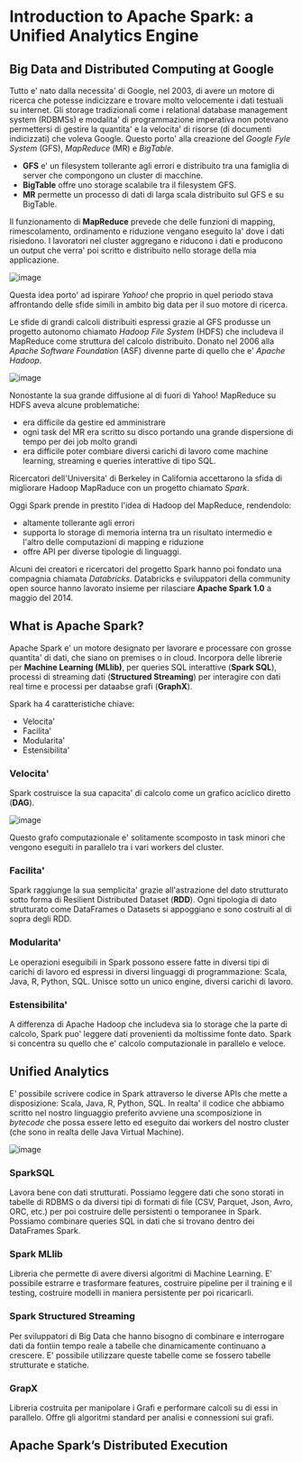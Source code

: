 # Introduction to Apache Spark: a Unified Analytics Engine

## Big Data and Distributed Computing at Google
Tutto e' nato dalla necessita' di Google, nel 2003, di avere un motore di ricerca che potesse indicizzare e trovare molto velocemente i dati testuali su internet. Gli storage tradizionali come i relational database management system (RDBMSs) e modalita' di programmazione imperativa non potevano permettersi di gestire la quantita' e la velocita' di risorse (di documenti indicizzati) che voleva Google. Questo porto' alla creazione del *Google Fyle System* (GFS), *MapReduce* (MR) e *BigTable*.

- **GFS** e' un filesystem tollerante agli errori e distribuito tra una famiglia di server che compongono un cluster di macchine.
- **BigTable** offre uno storage scalabile tra il filesystem GFS.
- **MR** permette un processo di dati di larga scala distribuito sul GFS e su BigTable.

Il funzionamento di **MapReduce** prevede che delle funzioni di mapping, rimescolamento, ordinamento e riduzione vengano eseguito la' dove i dati risiedono. I lavoratori nel cluster aggregano e riducono i dati e producono un output che verra' poi scritto e distribuito nello storage della mia applicazione.

![image](https://user-images.githubusercontent.com/77077281/195302719-2ed2d07c-6378-4dd4-b6b3-c9ad541d206b.png)

Questa idea porto' ad ispirare *Yahoo!* che proprio in quel periodo stava affrontando delle sfide simili in ambito big data per il suo motore di ricerca.

Le sfide di grandi calcoli distribuiti espressi grazie al GFS produsse un progetto autonomo chiamato *Hadoop File System* (HDFS) che includeva il MapReduce come struttura del calcolo distribuito. Donato nel 2006 alla *Apache Software Foundation* (ASF) divenne parte di quello che e' *Apache Hadoop*.

![image](https://user-images.githubusercontent.com/77077281/195305080-71a6a068-5d72-4643-bb06-c21bb4dc76f0.png)

Nonostante la sua grande diffusione al di fuori di Yahoo! MapReduce su HDFS aveva alcune problematiche:
- era difficile da gestire ed amministrare
- ogni task del MR era scritto su disco portando una grande dispersione di tempo per dei job molto grandi
- era difficile poter combiare diversi carichi di lavoro come machine learning, streaming e queries interattive di tipo SQL.

Ricercatori dell'Universita' di Berkeley in California accettarono la sfida di migliorare Hadoop MapRaduce con un progetto chiamato *Spark*. 

Oggi Spark prende in prestito l'idea di Hadoop del MapReduce, rendendolo:
- altamente tollerante agli errori
- supporta lo storage di memoria interna tra un risultato intermedio e l'altro delle computazioni di mapping e riduzione
- offre API per diverse tipologie di linguaggi.

Alcuni dei creatori e ricercatori del progetto Spark hanno poi fondato una compagnia chiamata *Databricks*. Databricks e sviluppatori della community open source hanno lavorato insieme per rilasciare **Apache Spark 1.0** a maggio del 2014.

## What is Apache Spark?
Apache Spark e' un motore designato per lavorare e processare con grosse quantita' di dati, che siano on premises o in cloud. Incorpora delle librerie per **Machine Learning (MLlib)**, per queries SQL interattive (**Spark SQL**), processi di streaming dati (**Structured Streaming**) per interagire con dati real time e processi per dataabse grafi (**GraphX**).

Spark ha 4 caratteristiche chiave:
- Velocita'
- Facilita'
- Modularita'
- Estensibilita'

### Velocita'
Spark costruisce la sua capacita' di calcolo come un grafico aciclico diretto (**DAG**). 

![image](https://user-images.githubusercontent.com/77077281/195355179-f5a0be11-73e4-4866-9c99-707315c44575.png)

Questo grafo computazionale e' solitamente scomposto in task minori che vengono eseguiti in parallelo tra i vari workers del cluster.

### Facilita'
Spark raggiunge la sua semplicita' grazie all'astrazione del dato strutturato sotto forma di Resilient Distributed Dataset (**RDD**). Ogni tipologia di dato strutturato come DataFrames o Datasets si appoggiano e sono costruiti al di sopra degli RDD.

### Modularita'
Le operazioni eseguibili in Spark possono essere fatte in diversi tipi di carichi di lavoro ed espressi in diversi linguaggi di programmazione: Scala, Java, R, Python, SQL. Unisce sotto un unico engine, diversi carichi di lavoro.

### Estensibilita'
A differenza di Apache Hadoop che includeva sia lo storage che la parte di calcolo, Spark puo' leggere dati provenienti da moltissime fonte dato. Spark si concentra su quello che e' calcolo computazionale in parallelo e veloce.

## Unified Analytics
E' possibile scrivere codice in Spark attraverso le diverse APIs che mette a disposizione: Scala, Java, R, Python, SQL. In realta' il codice che abbiamo scritto nel nostro linguaggio preferito avviene una scomposizione in *bytecode* che possa essere letto ed eseguito dai workers del nostro cluster (che sono in realta delle Java Virtual Machine).

![image](https://user-images.githubusercontent.com/77077281/195358506-a973d744-7e76-4ba7-9730-7a0ceb3b5ba2.png)

### SparkSQL
Lavora bene con dati strutturati. Possiamo leggere dati che sono storati in tabelle di RDBMS o da diversi tipi di formati di file (CSV, Parquet, Json, Avro, ORC, etc.) per poi costruire delle persistenti o temporanee in Spark. Possiamo combinare queries SQL in dati che si trovano dentro dei DataFrames Spark.

### Spark MLlib
Libreria che permette di avere diversi algoritmi di Machine Learning. E' possibile estrarre e trasformare features, costruire pipeline per il training e il testing, costruire modelli in maniera persistente per poi ricaricarli.

### Spark Structured Streaming
Per sviluppatori di Big Data che hanno bisogno di combinare e interrogare dati da fontiin tempo reale a tabelle che dinamicamente continuano a crescere. E' possibile utilizzare queste tabelle come se fossero tabelle strutturate e statiche.

### GrapX
Libreria costruita per manipolare i Grafi e performare calcoli su di essi in parallelo. Offre gli algoritmi standard per analisi e connessioni sui grafi.

## Apache Spark’s Distributed Execution

















